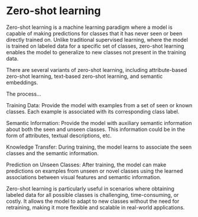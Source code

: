 # Zero-shot learning

Zero-shot learning is a machine learning paradigm where a model is capable of making predictions for classes that it has never seen or been directly trained on. Unlike traditional supervised learning, where the model is trained on labeled data for a specific set of classes, zero-shot learning enables the model to generalize to new classes not present in the training data.

There are several variants of zero-shot learning, including attribute-based zero-shot learning, text-based zero-shot learning, and semantic embeddings.

The process…

Training Data: Provide the model with examples from a set of seen or known classes. Each example is associated with its corresponding class label.

Semantic Information: Provide the model with auxiliary semantic information about both the seen and unseen classes. This information could be in the form of attributes, textual descriptions, etc.

Knowledge Transfer: During training, the model learns to associate the seen classes and the semantic information.

Prediction on Unseen Classes: After training, the model can make predictions on examples from unseen or novel classes using the learned associations between visual features and semantic information.

Zero-shot learning is particularly useful in scenarios where obtaining labeled data for all possible classes is challenging, time-consuming, or costly. It allows the model to adapt to new classes without the need for retraining, making it more flexible and scalable in real-world applications.

